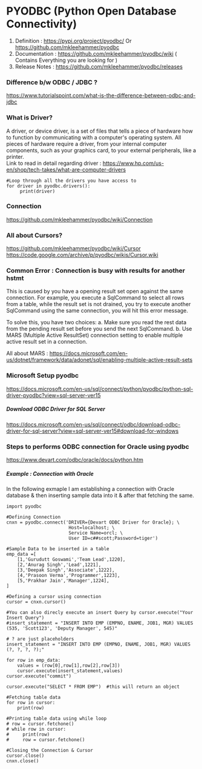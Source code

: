 # PYODBC (Python Open Database Connectivity)

1. Definition : https://pypi.org/project/pyodbc/ Or https://github.com/mkleehammer/pyodbc
2. Documentation : https://github.com/mkleehammer/pyodbc/wiki ( Contains Everything you are looking for )
3. Release Notes : https://github.com/mkleehammer/pyodbc/releases

### Difference b/w ODBC / JDBC ?
https://www.tutorialspoint.com/what-is-the-difference-between-odbc-and-jdbc

### What is Driver?
A driver, or device driver, is a set of files that tells a piece of hardware how to function by communicating with a computer's operating system. All pieces of hardware require a driver, from your internal computer components, such as your graphics card, to your external peripherals, like a printer.  
Link to read in detail regarding driver : https://www.hp.com/us-en/shop/tech-takes/what-are-computer-drivers
```
#Loop through all the drivers you have access to
for driver in pyodbc.drivers():
     print(driver) 
```     

### Connection
https://github.com/mkleehammer/pyodbc/wiki/Connection

### All about Cursors?
https://github.com/mkleehammer/pyodbc/wiki/Cursor  
https://code.google.com/archive/p/pyodbc/wikis/Cursor.wiki

### Common Error : Connection is busy with results for another hstmt 
This is caused by you have a opening result set open against the same connection. 
For example, you execute a SqlCommand to select all rows from a table, while the result set is not drained, you try to execute another SqlCommand using the same connection, you will hit this error message.

To solve this, you have two choices:
a. Make sure you read the rest data from the pending result set before you send the next SqlCommand.
b. Use MARS (Multiple Active ResultSet) connection setting to enable multiple active result set in a connection.

All about MARS : https://docs.microsoft.com/en-us/dotnet/framework/data/adonet/sql/enabling-multiple-active-result-sets

### Microsoft Setup pyodbc
https://docs.microsoft.com/en-us/sql/connect/python/pyodbc/python-sql-driver-pyodbc?view=sql-server-ver15
##### Download ODBC Driver for SQL Server
https://docs.microsoft.com/en-us/sql/connect/odbc/download-odbc-driver-for-sql-server?view=sql-server-ver15#download-for-windows


### Steps to performs ODBC connection for Oracle using pyodbc
https://www.devart.com/odbc/oracle/docs/python.htm

##### Example : Connection with Oracle
In the following exmaple I am establishing a connection with Oracle database & then inserting sample data into it & after that fetching the same.
```
import pyodbc 

#Defining Connection
cnxn = pyodbc.connect('DRIVER={Devart ODBC Driver for Oracle}; \
                       Host=localhost; \
                       Service Name=orcl; \
                       User ID=c##scott;Password=tiger')

#Sample Data to be inserted in a table 
emp_data =[
    [1,'Gurudutt Goswami','Team Lead',1220],
    [2,'Anurag Singh','Lead',1221],
    [3,'Deepak Singh','Associate',1222],
    [4,'Prasoon Verma','Programmer',1223],
    [5,'Prakhar Jain','Manager',1224],
]

#Defining a cursor using connection
cursor = cnxn.cursor()

#You can also direcly execute an insert Query by cursor.execute("Your Insert Query")
#insert_statement = "INSERT INTO EMP (EMPNO, ENAME, JOB1, MGR) VALUES (535, 'Scott123', 'Deputy Manager', 545)"

# ? are just placeholders
insert_statement = "INSERT INTO EMP (EMPNO, ENAME, JOB1, MGR) VALUES (?, ?, ?, ?);"

for row in emp_data:
    values = (row[0],row[1],row[2],row[3])
    cursor.execute(insert_statement,values)
cursor.execute("commit")

cursor.execute("SELECT * FROM EMP")  #this will return an object 

#Fetching table data
for row in cursor:
    print(row)

#Printing table data using while loop
# row = cursor.fetchone()
# while row in cursor:
#     print(row) 
#     row = cursor.fetchone()

#Closing the Connection & Cursor
cursor.close()
cnxn.close()
```

